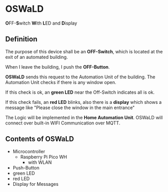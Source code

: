 # OSWaLD

**O**FF-**S**witch **W**ith **L**ED and **D**isplay

## Definition
The purpose of this device shall be an **OFF-Switch**, which is located at the exit of an automated building.

When I leave the building, I push the **OFF-Button**.

**OSWaLD** sends this request to the Automation Unit of the building. The Automation Unit checks if there is any window open.

If this check is ok, an **green LED** near the Off-Switch indicates all is ok.

If this check fails, an **red LED** blinks, also there is a **display** which shows a message like "Please close the window in the main entrance"

The Logic will be implemented in the **Home Automation Unit**. OSWaLD will connect over built-in WIFI
Communication over MQTT. 

## Contents of OSWaLD
- Microcontroller
  - Raspberry Pi Pico WH
    - with WLAN
- Push-Button
- green LED
- red LED
- Display for Messages 


